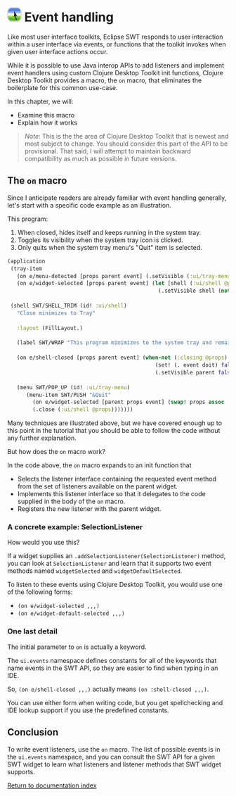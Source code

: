 # ![Logo](images/icon32x32.png) Event handling

Like most user interface toolkits, Eclipse SWT responds to user interaction within a user interface via events, or functions that the toolkit invokes when given user interface actions occur.

While it is possible to use Java interop APIs to add listeners and implement event handlers using custom Clojure Desktop Toolkit init functions, Clojure Desktop Toolkit provides a macro, the `on` macro, that eliminates the boilerplate for this common use-case.

In this chapter, we will:

* Examine this macro
* Explain how it works

> *Note*: This is the the area of Clojure Desktop Toolkit that is newest and most subject to change.  You should consider this part of the API to be provisional.  That said, I will attempt to maintain backward compatibility as much as possible in future versions.

## The `on` macro

Since I anticipate readers are already familiar with event handling generally, let's start with a specific code example as an illustration.

This program:

1. When closed, hides itself and keeps running in the system tray.
2. Toggles its visibility when the system tray icon is clicked.
3. Only quits when the system tray menu's "Quit" item is selected.

```clojure
(application
 (tray-item
   (on e/menu-detected [props parent event] (.setVisible (:ui/tray-menu @props) true))  ; Right-click handler
   (on e/widget-selected [props parent event] (let [shell (:ui/shell @props)]           ; Left-click handler
                                                (.setVisible shell (not (.isVisible shell))))))

 (shell SWT/SHELL_TRIM (id! :ui/shell)
   "Close minimizes to Tray"

   :layout (FillLayout.)

   (label SWT/WRAP "This program minimizes to the system tray and remains running when its shell is closed.")

   (on e/shell-closed [props parent event] (when-not (:closing @props)
                                               (set! (. event doit) false)
                                               (.setVisible parent false)))

   (menu SWT/POP_UP (id! :ui/tray-menu)
      (menu-item SWT/PUSH "&Quit"
        (on e/widget-selected [parent props event] (swap! props assoc :closing true)
        (.close (:ui/shell @props)))))))
```

Many techniques are illustrated above, but we have covered enough up to this point in the tutorial that you should be able to follow the code without any further explanation.

But how does the `on` macro work?

In the code above, the `on` macro expands to an init function that

* Selects the listener interface containing the requested event method from the set of listeners available on the parent widget.
* Implements this listener interface so that it delegates to the code supplied in the body of the `on` macro.
* Registers the new listener with the parent widget.

### A concrete example: SelectionListener

How would you use this?

If a widget supplies an `.addSelectionListener(SelectionListener)` method, you can look at `SelectionListener` and learn that it supports two event methods named `widgetSelected` and `widgetDefaultSelected`.

To listen to these events using Clojure Desktop Toolkit, you would use one of the following forms:

* `(on e/widget-selected ,,,)`
* `(on e/widget-default-selected ,,,)`

### One last detail

The initial parameter to `on` is actually a keyword.

The `ui.events` namespace defines constants for all of the keywords that name events in the SWT API, so they are easier to find when typing in an IDE.

So, `(on e/shell-closed ,,,)` actually means `(on :shell-closed ,,,)`.

You can use either form when writing code, but you get spellchecking and IDE lookup support if you use the predefined constants.

## Conclusion

To write event listeners, use the `on` macro.  The list of possible events is in the `ui.events` namespace, and you can consult the SWT API for a given SWT widget to learn what listeners and listener methods that SWT widget supports.

[Return to documentation index](index.md)
